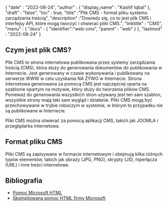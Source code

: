 {
  "date" : "2022-08-24",
  "author" : {
    "display_name" : "Kashif Iqbal"
},
  "draft" : "false",
  "toc" : true,
  "title" :"Plik CMS - format pliku systemu zarządzania treścią",
  "description" :"Dowiedz się, co to jest plik CMS i interfejsy API, które mogą tworzyć i otwierać pliki CMS.",
  "linktitle" : "CMS",
  "menu" : {
    "docs" : {
      "identifier":"web-cms",
      "parent" : "web"
}
},
  "lastmod" : "2022-08-24"
}

## Czym jest plik CMS?

Plik CMS to strona internetowa publikowana przez systemy zarządzania treścią (CMS), która służy do generowania dokumentów do publikowania w Internecie. Jest generowany w czasie wykonywania i publikowany na serwerze WWW w celu uzyskania NA ŻYWO w Internecie. Strona internetowa generowana za pomocą CMS jest najczęściej oparta na szablonie opartym na motywie, który służy do tworzenia plików CMS. Ponieważ do generowania wszystkich stron używany jest ten sam szablon, wszystkie strony mają taki sam wygląd i działanie. Pliki CMS mogą być przechowywane w trybie roboczym w systemie, w którym to przypadku nie są publikowane w Internecie.

Pliki CMS można otwierać za pomocą aplikacji CMS, takich jak JOOMLA i przeglądarka internetowa.

## Format pliku CMS

Pliki CMS są zapisywane w formacie internetowym i obejmują kilka różnych typów elementów, takich jak obrazy (JPG, PNG), skrypty (JS), hiperłącza (URL) i inne treści internetowe.

## Bibliografia

* [Pomoc Microsoft HTML](https://learn.microsoft.com/en-us/previous-versions/windows/desktop/htmlhelp/microsoft-html-help-1-4-sdk)
* [Skompilowana pomoc HTML firmy Microsoft](https://en.wikipedia.org/wiki/Microsoft_Compiled_HTML_Help)

